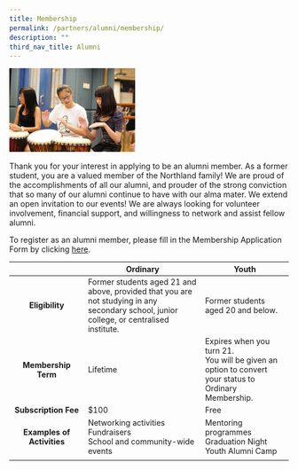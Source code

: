```yaml
---
title: Membership
permalink: /partners/alumni/membership/
description: ""
third_nav_title: Alumni
---
```

<img src="/images/ma1.jpg" style="width:45%">

Thank you for your interest in applying to be an alumni member. As a former student, you are a valued member of the Northland family! We are proud of the accomplishments of all our alumni, and prouder of the strong conviction that so many of our alumni continue to have with our alma mater.
We extend an open invitation to our events! We are always looking for volunteer involvement, financial support, and willingness to network and assist fellow alumni.

To register as an alumni member, please fill in the Membership Application Form by clicking&nbsp;[here](https://form.jotform.me/60012458965457).

|   | Ordinary  | Youth  |
|:-:|---|---|
| **Eligibility**  | Former students aged 21 and above, provided that you are not studying in any secondary school, junior college, or centralised institute.  | Former students aged 20 and below.  |
| **Membership Term**  | Lifetime  | Expires when you turn 21. <br>You will be given an option to convert your status to Ordinary Membership.  |
| **Subscription&nbsp;Fee**  | $100  | Free  |
| **Examples of Activities**  | Networking activities  <br>Fundraisers  <br>School and community-wide events  | Mentoring programmes  <br>Graduation Night  <br>Youth Alumni Camp  |
|   |   |   |